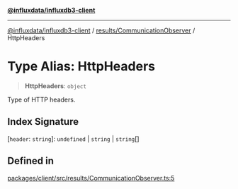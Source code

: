 [**@influxdata/influxdb3-client**](../../../index.md)

***

[@influxdata/influxdb3-client](../../../modules.md) / [results/CommunicationObserver](../index.md) / HttpHeaders

# Type Alias: HttpHeaders

> **HttpHeaders**: `object`

Type of HTTP headers.

## Index Signature

 \[`header`: `string`\]: `undefined` \| `string` \| `string`[]

## Defined in

[packages/client/src/results/CommunicationObserver.ts:5](https://github.com/InfluxCommunity/influxdb3-js/blob/6328be2232de5032f7226e569b6b0154d8900f73/packages/client/src/results/CommunicationObserver.ts#L5)

